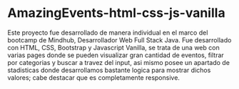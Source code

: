# AmazingEvents-html-css-js-vanilla

Este proyecto fue desarrollado de manera individual en el marco del bootcamp de Mindhub, Desarrollador Web Full Stack Java.
Fue desarrollado con HTML, CSS, Bootstrap y Javascript Vanilla, se trata de una web con varias pages donde se pueden visualizar gran cantidad de eventos, filtrar por categorias y buscar a travez del input, asi mismo posee un apartado de stadisticas donde desarrollamos bastante logica para mostrar dichos valores; cabe destacar que es completamente responsive.
